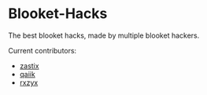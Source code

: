 # Blooket-Hacks
The best blooket hacks, made by multiple blooket hackers.

Current contributors:
  * [zastix](https://github.com/notzastix)
  * [qaiik](https://github.com/qaiik)
  * [rxzyx](https://github.com/rxzyx)

